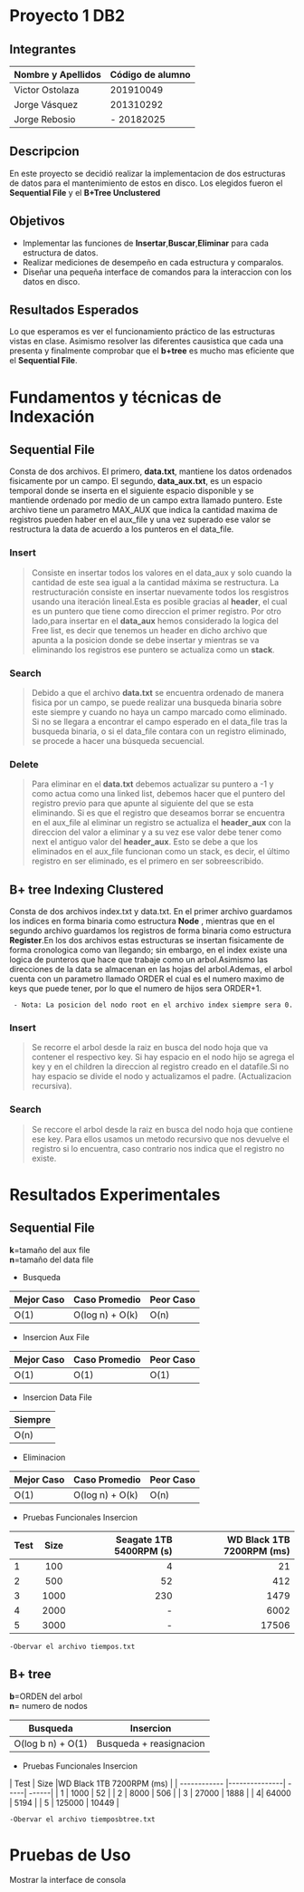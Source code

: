 # Proyecto 1 DB2


## Integrantes

| Nombre y Apellidos | Código de alumno |
|-|-|
|Victor Ostolaza | 201910049 |
|Jorge Vásquez	| 201310292 |
|Jorge Rebosio | - 20182025|


## Descripcion

En este proyecto se decidió realizar la implementacion de dos estructuras de datos para el mantenimiento de estos en disco. Los elegidos fueron el **Sequential File** y el **B+Tree Unclustered**


## Objetivos

- Implementar las funciones de **Insertar**,**Buscar**,**Eliminar** para cada estructura de datos. 
- Realizar mediciones de desempeño en cada estructura y comparalos.
- Diseñar una pequeña interface de comandos para la interaccion con los datos en disco.


## Resultados Esperados

Lo que esperamos es ver el funcionamiento práctico de las estructuras vistas en clase. Asimismo resolver las diferentes causistica que cada una presenta y finalmente comprobar que el **b+tree** es mucho mas eficiente que el **Sequential File**.

# Fundamentos y técnicas de Indexación


## Sequential File

Consta de dos archivos. El primero, **data.txt**, mantiene los datos ordenados fisicamente por un campo. El segundo, **data_aux.txt**, es un espacio temporal donde se inserta en el siguiente espacio disponible y se mantiende ordenado por medio de un campo extra llamado puntero. Este archivo tiene un parametro MAX_AUX que indica la cantidad maxima de registros pueden haber en el aux_file y una vez superado ese valor se restructura la data de acuerdo a los punteros en el data_file.


### Insert

>Consiste en insertar todos los valores en el data_aux y solo cuando la cantidad de este sea igual a la cantidad máxima se restructura. La restructuración consiste en insertar nuevamente todos los resgistros usando una iteración lineal.Esta es posible gracias al **header**, el cual es un puntero que tiene como direccion el primer registro. Por otro lado,para insertar en el **data_aux** hemos considerado la logica del Free list, es decir que tenemos un header en dicho archivo que apunta a la posicion donde se debe insertar y mientras se va eliminando los registros ese puntero se actualiza como un **stack**.

### Search

>Debido a que el archivo **data.txt** se encuentra ordenado de manera fisica por un campo, se puede realizar una busqueda binaria sobre este siempre y cuando no haya un campo marcado como eliminado. Si no se llegara a encontrar el campo esperado en el data_file tras la busqueda binaria, o si el data_file contara con un registro eliminado, se procede a hacer una búsqueda secuencial.
 

### Delete

> Para eliminar en el **data.txt** debemos actualizar su puntero a -1 y como actua como una linked list, debemos hacer que el puntero del registro previo para que apunte al siguiente del que se esta eliminando. Si es que el registro que deseamos borrar se encuentra en el aux_file al eliminar un registro  se actualiza el **header_aux** con la direccion del valor a eliminar y a su vez ese valor debe tener como next el antiguo valor del **header_aux**. Esto se debe a que los eliminados en el aux_file funcionan como un stack, es decir, el último registro en ser eliminado, es el primero en ser sobreescribido.

## B+ tree Indexing Clustered 

Consta de dos archivos index.txt y data.txt. En el primer archivo guardamos los indices en forma binaria como estructura **Node** , mientras que en el segundo archivo guardamos los registros de forma binaria como estructura **Register**.En los dos archivos estas estructuras se insertan fisicamente de forma cronologica como van llegando; sin embargo, en el index existe una logica de punteros que hace que trabaje como un arbol.Asimismo las direcciones de la data se almacenan en las hojas del arbol.Ademas, el arbol cuenta con un parametro llamado ORDER el cual es el numero maximo de keys que puede tener, por lo que el numero de hijos sera ORDER+1.

     - Nota: La posicion del nodo root en el archivo index siempre sera 0.


### Insert
> Se recorre el arbol desde la raiz en busca del nodo hoja que va contener el respectivo key. Si hay espacio en el nodo hijo se agrega el key y en el children la direccion al registro creado en el datafile.Si no hay espacio se divide el nodo y actualizamos el padre. (Actualizacion recursiva).
>


### Search

> Se reccore el arbol desde la raiz en busca del nodo hoja que contiene ese key. Para ellos usamos un metodo recursivo que nos devuelve el registro si lo encuentra, caso contrario nos indica que el registro no existe.


<!-- ### Delete

> All your files and folders are presented as a tree in the file explorer. You can switch from one to another by clicking a file in the tree. -->



# Resultados Experimentales

## Sequential File

**k**=tamaño del aux file
<br>
**n**=tamaño del data file


- Busqueda

Mejor Caso  | Caso Promedio | Peor Caso
------------- | ------------- | -------------
O(1)  | O(log n) + O(k)  | O(n)

- Insercion Aux File


Mejor Caso  | Caso Promedio | Peor Caso
------------- | ------------- | -------------
O(1)  | O(1)  | O(1)


- Insercion Data File

Siempre  |
------------- |
O(n)	|


- Eliminacion

Mejor Caso  | Caso Promedio | Peor Caso
------------- | ------------- | -------------
O(1) | O(log n) + O(k)  | O(n)


- Pruebas Funcionales Insercion

| Test  | Size  |Seagate 1TB 5400RPM (s)|WD Black 1TB 7200RPM (ms) |
| :------------ |:---------------:| -----:| ------:|
| 1     | 100 | 4 | 21 |
| 2      | 500        |   52 |	412 |
| 3 | 1000        |    230 |	1479 |
| 4| 2000 | - | 6002 |
| 5 | 3000 | - | 17506|

	-Obervar el archivo tiempos.txt



## B+ tree 

**b**=ORDEN del arbol
<br>
**n**= numero de nodos

Busqueda       |     Insercion
------------- | ------------- 
 O(log b n) + O(1)   | Busqueda + reasignacion


 - Pruebas Funcionales Insercion

| Test  | Size  |WD Black 1TB 7200RPM (ms) |
| ------------ |---------------| -----| ------|
| 1     | 1000 | 52 |
| 2      | 8000 | 506 |
| 3 | 27000 | 1888 |
| 4| 64000 | 5194 |
| 5 | 125000 | 10449 |

	-Obervar el archivo tiemposbtree.txt


# Pruebas de Uso

Mostrar la interface de consola


